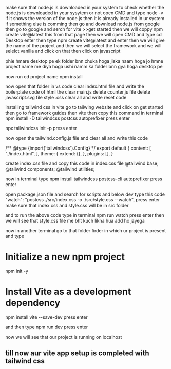 make sure that node.js is downloaded in your system to check whether the node.js is downloaded in your sysytem or not open CMD and type node -v if it shows the version of the node.js then it is already installed in ur system if something else is comming then go and download node.js from google then go to google and serch for vite >>get started then we will coppy 
npm create vite@latest
this from that page then we will open CMD and type cd Desktop enter then type npm create vite@latest and enter then we will give the name of the project and then we will select the framework and we will selelct vanilla and click on that then click on javascript

phie hmare desktop pe ek folder bnn chuka hoga jiska naam hoga jo hmne project name me diya hoga ushi namm ka folder bnn gya hoga desktop pe 

now run 
cd project name
npm install 

now open that folder in vs code 
clear index.html file and write the boilerplate code of html
the clear main.js
delete counter.js file
delete javascript.svg file
style .css clear all and write reset code 

installing tailwind css in vite 
go to tailwing website and click on get started then go to framework guides then vite 
then copy this command in terminal 
npm install -D tailwindcss postcss autoprefixer
press enter

npx tailwindcss init -p
press enter

now open the tailwind.config.js file and clear all and write this code 

/** @type {import('tailwindcss').Config} */
export default {
  content: [
    "./index.html",
  ],
  theme: {
    extend: {},
  },
  plugins: [],
}

create index.css file and copy this code in index.css file 
@tailwind base;
@tailwind components;
@tailwind utilities;


now in terminal type 
npm install tailwindcss postcss-cli autoprefixer
press enter

open package.json file and search for scripts and below dev type this code
    "watch": "postcss ./src/index.css -o ./src/style.css --watch",
press enter
 make sure that index.css and style.css will be in src folder

and to run the above code type in terminal 
npm run watch
press enter
then we will see that style.css file me bht kuch likha hua add ho jayega

now in another terminal go to that folder firder in which ur project is present and type 
# Initialize a new npm project
npm init -y

# Install Vite as a development dependency
npm install vite --save-dev
press enter

and then type 
npm run dev
press enter

now we will see that our project is running on localhost


till now aur vite app setup is completed with tailwind css
---------------------------------------------------------------------------------------------------------------------